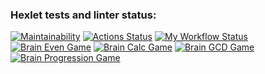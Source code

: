### Hexlet tests and linter status:

[![Maintainability](https://api.codeclimate.com/v1/badges/a99a88d28ad37a79dbf6/maintainability)](https://codeclimate.com/github/codeclimate/codeclimate/maintainability)
[![Actions Status](https://github.com/jprestor/backend-project-lvl1/workflows/hexlet-check/badge.svg)](https://github.com/jprestor/backend-project-lvl1/actions)
[![My Workflow Status](https://github.com/jprestor/backend-project-lvl1/actions/workflows/my-workflow.yml/badge.svg)](https://github.com/jprestor/backend-project-lvl1/actions/workflows/my-workflow.yml)
[![Brain Even Game](https://asciinema.org/a/JfaxUdJRtqZnhb2Tgv1v5TBgD.svg)](https://asciinema.org/a/JfaxUdJRtqZnhb2Tgv1v5TBgD)
[![Brain Calc Game](https://asciinema.org/a/qfXmA2qiq5OFVjEfuEHRmeudI.svg)](https://asciinema.org/a/qfXmA2qiq5OFVjEfuEHRmeudI)
[![Brain GСD Game](https://asciinema.org/a/450542.svg)](https://asciinema.org/a/450542)
[![Brain Progression Game](https://asciinema.org/a/qz77vw1dG6pCEDrZ2jJcslv6w.svg)](https://asciinema.org/a/qz77vw1dG6pCEDrZ2jJcslv6w)
